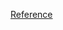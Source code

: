 [Reference](https://medium.com/@dibaalA/track-customer-orders-with-aws-serverless-by-integrating-sqs-queue-lambda-function-and-api-gateway-726f21d2a899)